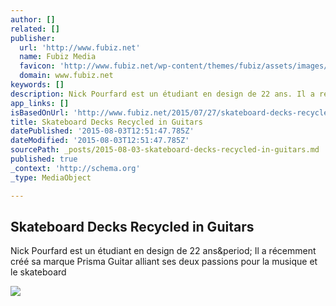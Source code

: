 ```yaml
---
author: []
related: []
publisher:
  url: 'http://www.fubiz.net'
  name: Fubiz Media
  favicon: 'http://www.fubiz.net/wp-content/themes/fubiz/assets/images/favicons/news-32x32.png'
  domain: www.fubiz.net
keywords: []
description: Nick Pourfard est un étudiant en design de 22 ans. Il a récemment créé sa marque Prisma Guitar alliant ses deux passions pour la musique et le skateboard
app_links: []
isBasedOnUrl: 'http://www.fubiz.net/2015/07/27/skateboard-decks-recycled-in-guitars/'
title: Skateboard Decks Recycled in Guitars
datePublished: '2015-08-03T12:51:47.785Z'
dateModified: '2015-08-03T12:51:47.785Z'
sourcePath: _posts/2015-08-03-skateboard-decks-recycled-in-guitars.md
published: true
_context: 'http://schema.org'
_type: MediaObject

---
```

<article style=""><h1>Skateboard Decks Recycled in Guitars</h1><p>Nick Pourfard est un étudiant en design de 22 ans&amp;period; Il a récemment créé sa marque Prisma Guitar alliant ses deux passions pour la musique et le skateboard</p><img src="http://www.fubiz.net/wp-content/uploads/2015/07/skateboardguitar1-639x0.jpg" /></article>